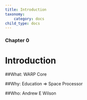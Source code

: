 ```yaml
---
title: Introduction
taxonomy:
    category: docs
child_type: docs
---
```


### Chapter 0

# Introduction

##What: WARP Core

##Why: Education => Space Processor

##Who: Andrew E Wilson
